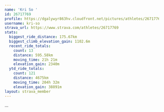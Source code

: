 ```yaml
---
name: 'Kri So '
id: 26717769
profile: https://dgalywyr863hv.cloudfront.net/pictures/athletes/26717769/7761026/14/large.jpg
username: kri-so
strava_url: https://www.strava.com/athletes/26717769
stats:
  biggest_ride_distance: 175.67km
  biggest_climb_elevation_gain: 1102.6m
  recent_ride_totals:
    count: 13
    distance: 595.58km
    moving_time: 21h 21m
    elevation_gain: 2340m
  ytd_ride_totals:
    count: 121
    distance: 4675km
    moving_time: 204h 32m
    elevation_gain: 38891m
layout: strava_member
--- 
```

...
